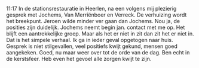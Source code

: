 11:17	In de stationsrestauratie in Heerlen, na een volgens mij plezierig gesprek met Jochems, Van Merriënboer en Verreck. De verhuizing wordt het breekpunt. Jeroen wilde minder ver gaan dan Jochems. Nou ja, de posities zijn duidelijk. Jochems neemt begin jan. contact met me op. Het blijft een aantrekkelijke groep. Maar als het er niet in zit dan zit het er niet in. Dat is het simpele verhaal. Ik ga in ieder geval opgetogen naar huis. Gesprek is niet stilgevallen, veel positiefs kwijt gekund, mensen goed aangekeken. Goed, nu maar weer over tot de orde van de dag. Ben echt in de kerstsfeer. Heb even het gevoel alle zorgen kwijt te zijn.

